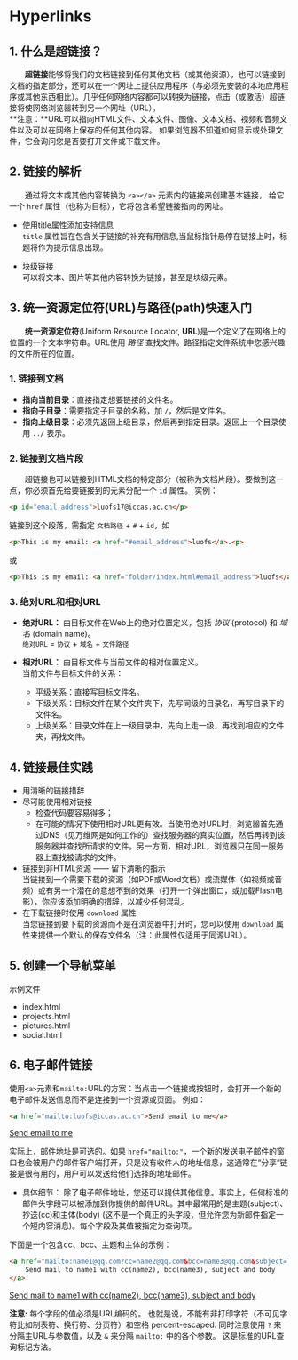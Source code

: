 # Hyperlinks

## 1. 什么是超链接？
&emsp;&emsp;**超链接**能够将我们的文档链接到任何其他文档（或其他资源），也可以链接到文档的指定部分，还可以在一个网址上提供应用程序（与必须先安装的本地应用程序或其他东西相比）。几乎任何网络内容都可以转换为链接，点击（或激活）超链接将使网络浏览器转到另一个网址（URL）。  
**注意：**URL可以指向HTML文件、文本文件、图像、文本文档、视频和音频文件以及可以在网络上保存的任何其他内容。 如果浏览器不知道如何显示或处理文件，它会询问您是否要打开文件或下载文件。

## 2. 链接的解析
&emsp;&emsp;通过将文本或其他内容转换为 `<a></a>` 元素内的链接来创建基本链接， 给它一个 `href` 属性（也称为目标），它将包含希望链接指向的网址。

* 使用title属性添加支持信息  
`title` 属性旨在包含关于链接的补充有用信息,当鼠标指针悬停在链接上时，标题将作为提示信息出现。

* 块级链接  
可以将文本、图片等其他内容转换为链接，甚至是块级元素。

## 3. 统一资源定位符(URL)与路径(path)快速入门
&emsp;&emsp;**统一资源定位符**(Uniform Resource Locator, **URL**)是一个定义了在网络上的位置的一个文本字符串。URL使用 *路径* 查找文件。路径指定文件系统中您感兴趣的文件所在的位置。
### 1. 链接到文档
* **指向当前目录**：直接指定想要链接的文件名。  
* **指向子目录**：需要指定子目录的名称，加 `/`，然后是文件名。  
* **指向上级目录**：必须先返回上级目录，然后再到指定目录。返回上一个目录使用 `../` 表示。

### 2. 链接到文档片段
&emsp;&emsp;超链接也可以链接到HTML文档的特定部分（被称为文档片段）。要做到这一点，你必须首先给要链接到的元素分配一个 `id` 属性。
实例：
```html
<p id="email_address">luofs17@iccas.ac.cn</p>
```
链接到这个段落，需指定 `文档路径` + `#` + `id`，如
```html
<p>This is my email: <a href="#email_address">luofs</a>.<p>
```
或
```html
<p>This is my email: <a href="folder/index.html#email_address">luofs</a>.</p>
```
### 3. 绝对URL和相对URL
+ **绝对URL：** 由目标文件在Web上的绝对位置定义，包括 *协议* (protocol) 和 *域名* (domain name)。  
`绝对URL` = `协议` + `域名` + `文件路径`

+ **相对URL：** 由目标文件与当前文件的相对位置定义。  
当前文件与目标文件的关系：
    - 平级关系：直接写目标文件名。            
    - 下级关系：目标文件在某个文件夹下，先写同级的目录名，再写目录下的文件名。
    - 上级关系：目录文件在上一级目录中，先向上走一级，再找到相应的文件夹，再找文件。

## 4. 链接最佳实践
* 用清晰的链接措辞
* 尽可能使用相对链接
    + 检查代码要容易得多；
    + 在可能的情况下使用相对URL更有效。当使用绝对URL时，浏览器首先通过DNS（见万维网是如何工作的）查找服务器的真实位置，然后再转到该服务器并查找所请求的文件。另一方面，相对URL，浏览器只在同一服务器上查找被请求的文件。
* 链接到非HTML资源 —— 留下清晰的指示  
    当链接到一个需要下载的资源（如PDF或Word文档）或流媒体（如视频或音频）或有另一个潜在的意想不到的效果（打开一个弹出窗口，或加载Flash电影），你应该添加明确的措辞，以减少任何混乱。
* 在下载链接时使用 `download` 属性  
    当您链接到要下载的资源而不是在浏览器中打开时，您可以使用 `download` 属性来提供一个默认的保存文件名（注：此属性仅适用于同源URL）。

## 5. 创建一个导航菜单
示例文件
* index.html
* projects.html
* pictures.html
* social.html

## 6. 电子邮件链接
使用`<a>`元素和`mailto:`URL的方案：当点击一个链接或按钮时，会打开一个新的电子邮件发送信息而不是连接到一个资源或页面。
例如：
```html
<a href="mailto:luofs@iccas.ac.cn">Send email to me</a>
```
<a href="mailto:luofs@iccas.ac.cn">Send email to me</a>

实际上，邮件地址是可选的。如果 `href="mailto:"`，一个新的发送电子邮件的窗口也会被用户的邮件客户端打开，只是没有收件人的地址信息，这通常在“分享”链接是很有用的，用户可以发送给他们选择的地址邮件。

* 具体细节：
除了电子邮件地址，您还可以提供其他信息。事实上，任何标准的邮件头字段可以被添加到你提供的邮件URL。其中最常用的是主题(subject)、抄送(cc)和主体(body) (这不是一个真正的头字段，但允许您为新邮件指定一个短内容消息)。每个字段及其值被指定为查询项。

下面是一个包含cc、bcc、主题和主体的示例：
```html
<a href="mailto:name1@qq.com?cc=name2@qq.com&bcc=name3@qq.com&subject=The%20subject%20of%20the%20email&body=The%20body%20of%20the%20email">
    Send mail to name1 with cc(name2), bcc(name3), subject and body
</a>
```
<a href="mailto:name1@qq.com?cc=name2@qq.com&bcc=name3@qq.com&subject=The%20subject%20of%20the%20email&body=The%20body%20of%20the%20email">
    Send mail to name1 with cc(name2), bcc(name3), subject and body
</a>  

**注意:** 每个字段的值必须是URL编码的。 也就是说，不能有非打印字符（不可见字符比如制表符、换行符、分页符）和空格 percent-escaped. 同时注意使用 `?` 来分隔主URL与参数值，以及 `&` 来分隔 `mailto:` 中的各个参数。 这是标准的URL查询标记方法。